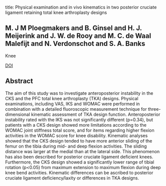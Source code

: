 title: Physical examination and in vivo kinematics in two posterior cruciate ligament retaining total knee arthroplasty designs

## M. J M Ploegmakers and B. Ginsel and H. J. Meijerink and J. W. de Rooy and M. C. de Waal Malefijt and N. Verdonschot and S. A. Banks
Knee

<a href="https://doi.org/10.1016/j.knee.2009.09.005">DOI</a>

## Abstract
The aim of this study was to investigate anteroposterior instability in the CKS and the PFC total knee arthroplasty (TKA) designs. Physical examinations, including VAS, IKS and WOMAC were performed in combination with a detailed fluoroscopic measurement technique for three-dimensional kinematic assessment of TKA design function. Anteroposterior instability rated with the IKS was not significantly different (p=0.34), but patients with a CKS design showed more limitations according to the WOMAC joint stiffness total score, and for items regarding higher flexion activities in the WOMAC score for knee disability. Kinematic analyses showed that the CKS design tended to have more anterior sliding of the femur on the tibia during mid- and deep flexion activities. The sliding distance was larger at the medial than at the lateral side. This phenomenon has also been described for posterior cruciate ligament deficient knees. Furthermore, the CKS design showed a significantly lower range of tibial rotation (p<0.05) from maximum extension to maximum flexion during deep knee bend activities. Kinematic differences can be ascribed to posterior cruciate ligament deficiency/laxity or differences in TKA designs.


